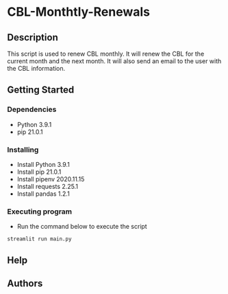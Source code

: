 # CBL-Monthtly-Renewals

## Description
This script is used to renew CBL monthly. It will renew the CBL for the current month and the next month. It will also send an email to the user with the CBL information.

## Getting Started

### Dependencies
* Python 3.9.1
* pip 21.0.1


### Installing
* Install Python 3.9.1
* Install pip 21.0.1
* Install pipenv 2020.11.15
* Install requests 2.25.1
* Install pandas 1.2.1

### Executing program
* Run the command below to execute the script
```
streamlit run main.py
```

## Help


## Authors